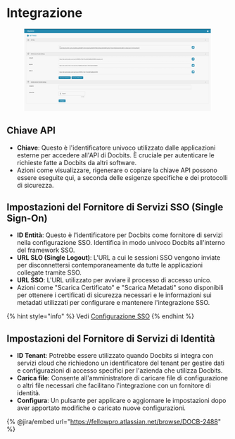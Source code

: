 # Integrazione

<figure><img src="../../../../.gitbook/assets/Bildschirmfoto 2024-05-08 um 08.39.14.png" alt=""><figcaption></figcaption></figure>

## Chiave API

* **Chiave**: Questo è l'identificatore univoco utilizzato dalle applicazioni esterne per accedere all'API di Docbits. È cruciale per autenticare le richieste fatte a Docbits da altri software.
* Azioni come visualizzare, rigenerare o copiare la chiave API possono essere eseguite qui, a seconda delle esigenze specifiche e dei protocolli di sicurezza.

## Impostazioni del Fornitore di Servizi SSO (Single Sign-On)

* **ID Entità**: Questo è l'identificatore per Docbits come fornitore di servizi nella configurazione SSO. Identifica in modo univoco Docbits all'interno del framework SSO.
* **URL SLO (Single Logout)**: L'URL a cui le sessioni SSO vengono inviate per disconnettersi contemporaneamente da tutte le applicazioni collegate tramite SSO.
* **URL SSO**: L'URL utilizzato per avviare il processo di accesso unico.
* Azioni come "Scarica Certificato" e "Scarica Metadati" sono disponibili per ottenere i certificati di sicurezza necessari e le informazioni sui metadati utilizzati per configurare e mantenere l'integrazione SSO.

{% hint style="info" %}
Vedi [Configurazione SSO](../../../setup/sso-configuration.md)
{% endhint %}

## Impostazioni del Fornitore di Servizi di Identità

* **ID Tenant**: Potrebbe essere utilizzato quando Docbits si integra con servizi cloud che richiedono un identificatore del tenant per gestire dati e configurazioni di accesso specifici per l'azienda che utilizza Docbits.
* **Carica file**: Consente all'amministratore di caricare file di configurazione o altri file necessari che facilitano l'integrazione con un fornitore di identità.
* **Configura**: Un pulsante per applicare o aggiornare le impostazioni dopo aver apportato modifiche o caricato nuove configurazioni.

{% @jira/embed url="https://fellowpro.atlassian.net/browse/DOCB-2488" %}
